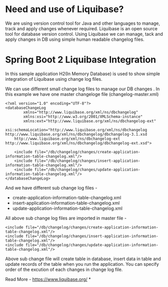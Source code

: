 # Need and use of Liquibase?
We are using version control tool for Java and other languages to manage, track and apply changes whenever required.
Liquibase is an open source tool for database version control.
Using Liquibase we can manage, tack and apply changes in DB using simple human readable changelog files.

# Spring Boot 2 Liquibase Integration
In this sample application H2(In Memory Database) is used to show simple integration of Liquibase using change log files.

We can use different small change log files to manage our DB changes .
In this example we have one master changeloge file (changelog-master.xml)
```
<?xml version="1.0" encoding="UTF-8"?>
<databaseChangeLog
        xmlns="http://www.liquibase.org/xml/ns/dbchangelog"
        xmlns:xsi="http://www.w3.org/2001/XMLSchema-instance"
        xmlns:ext="http://www.liquibase.org/xml/ns/dbchangelog-ext"
        xsi:schemaLocation="http://www.liquibase.org/xml/ns/dbchangelog http://www.liquibase.org/xml/ns/dbchangelog/dbchangelog-3.1.xsd
    http://www.liquibase.org/xml/ns/dbchangelog-ext http://www.liquibase.org/xml/ns/dbchangelog/dbchangelog-ext.xsd">

    <include file="/db/changelog/changes/create-application-information-table-changelog.xml"/>
    <include file="/db/changelog/changes/insert-application-information-table-changelog.xml"/>
    <include file="/db/changelog/changes/update-application-information-table-changelog.xml"/>
</databaseChangeLog>
```
And we have different sub change log files -
  * create-application-information-table-changelog.xml
  * insert-application-information-table-changelog.xml
  * update-application-information-table-changelog.xml
  
All above sub change log files are imported in master file - 
```
<include file="/db/changelog/changes/create-application-information-table-changelog.xml"/>
<include file="/db/changelog/changes/insert-application-information-table-changelog.xml"/>
<include file="/db/changelog/changes/update-application-information-table-changelog.xml"/>
```
Above sub change file will create table in database, insert data in table and update records of the table when you run the application.
You can specify order of the excution of each changes in change log file.

Read More - https://www.liquibase.org/
*
